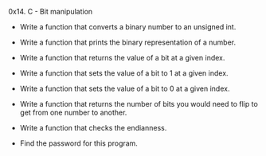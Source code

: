 0x14. C - Bit manipulation

* Write a function that converts a binary number to an unsigned int.

* Write a function that prints the binary representation of a number.

* Write a function that returns the value of a bit at a given index.

* Write a function that sets the value of a bit to 1 at a given index.

* Write a function that sets the value of a bit to 0 at a given index.

* Write a function that returns the number of bits you would need to flip to get from one number to another.

* Write a function that checks the endianness.

* Find the password for this program.
